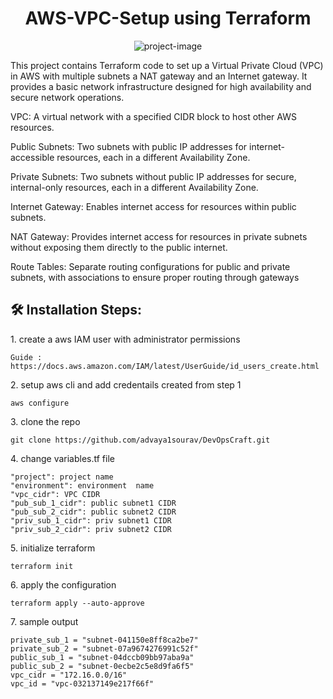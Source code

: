<h1 align="center" id="title">AWS-VPC-Setup using Terraform</h1>

<p align="center"><img src="https://socialify.git.ci/advaya1sourav/DevOpsCraft/image?font=Jost&amp;name=1&amp;owner=1&amp;pattern=Floating%20Cogs&amp;theme=Light" alt="project-image"></p>

<p id="description">This project contains Terraform code to set up a Virtual Private Cloud (VPC) in AWS with multiple subnets a NAT gateway and an Internet gateway. It provides a basic network infrastructure designed for high availability and secure network operations.</p>



VPC: A virtual network with a specified CIDR block to host other AWS resources.

Public Subnets: Two subnets with public IP addresses for internet-accessible resources, each in a different Availability Zone.

Private Subnets: Two subnets without public IP addresses for secure, internal-only resources, each in a different Availability Zone.

Internet Gateway: Enables internet access for resources within public subnets.

NAT Gateway: Provides internet access for resources in private subnets without exposing them directly to the public internet.

Route Tables: Separate routing configurations for public and private subnets, with associations to ensure proper routing through gateways
 

<h2>🛠️ Installation Steps:</h2>

<p>1. create a aws IAM user with administrator permissions</p>

```
Guide : https://docs.aws.amazon.com/IAM/latest/UserGuide/id_users_create.html
```

<p>2. setup aws cli and add credentails created from step 1</p>

```
aws configure
```

<p>3. clone the repo</p>

```
git clone https://github.com/advaya1sourav/DevOpsCraft.git
```

<p>4. change variables.tf file</p>

```
"project": project name
"environment": environment  name
"vpc_cidr": VPC CIDR
"pub_sub_1_cidr": public subnet1 CIDR
"pub_sub_2_cidr": public subnet2 CIDR
"priv_sub_1_cidr": priv subnet1 CIDR
"priv_sub_2_cidr": priv subnet2 CIDR
```

<p>5. initialize terraform</p>

```
terraform init
```

<p>6. apply the configuration</p>

```
terraform apply --auto-approve
```

<p>7. sample output</p>

```
private_sub_1 = "subnet-041150e8ff8ca2be7" 
private_sub_2 = "subnet-07a9674276991c52f" 
public_sub_1 = "subnet-04dccb09bb97aba9a" 
public_sub_2 = "subnet-0ecbe2c5e8d9fa6f5" 
vpc_cidr = "172.16.0.0/16" 
vpc_id = "vpc-032137149e217f66f"
```
